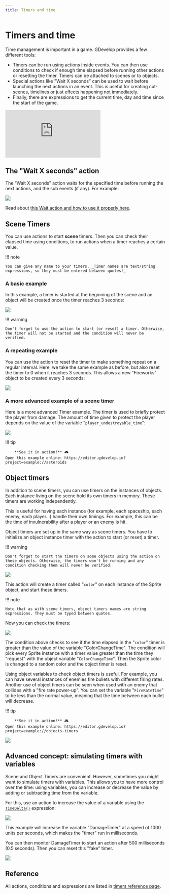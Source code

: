 ```yaml
---
title: Timers and time
---
```

# Timers and time

Time management is important in a game. GDevelop provides a few different tools:

* Timers can be run using actions inside events. You can then use conditions to check if enough time elapsed before running other actions or resetting the timer. Timers can be attached to scenes or to objects.
* Special actions like "Wait X seconds" can be used to wait before launching the next actions in an event. This is useful for creating cut-scenes, timelines or just effects happening not immediately.
* Finally, there are expressions to get the current time, day and time since the start of the game.

<div class="video-container">
  <iframe src="https://www.youtube.com/embed/mHiEnvE9iqE" frameborder="0" allowfullscreen></iframe>
</div>

## The "Wait X seconds" action

The “Wait X seconds” action waits for the specified time before running the next actions, and the sub events (if any). For example:

![](/gdevelop5/all-features/timers-and-time/pasted/20220519-142810.png)

Read about [this Wait action and how to use it properly here](/gdevelop5/all-features/timers-and-time/wait-action).

## Scene Timers

You can use actions to start **scene** timers. Then you can check their elapsed time using conditions, to run actions when a timer reaches a certain value.

!!! note

    You can give any name to your timers. _Timer names are text/string expressions, so they must be entered between quotes!_

### A basic example

In this example, a timer is started at the beginning of the scene and an object will be created once the timer reaches 3 seconds:

![](/gdevelop5/all-features/timers/pasted/20220122-161745.png)

!!! warning

    Don't forget to use the action to start (or reset) a timer. Otherwise, the timer will not be started and the condition will never be verified.

### A repeating example

You can use the action to reset the timer to make something repeat on a regular interval. Here, we take the same example as before, but also reset the timer to 0 when it reaches 3 seconds. This allows a new "Fireworks" object to be created every 3 seconds:

![](/gdevelop5/all-features/timers/pasted/20220122-162310.png)


### A more advanced example of a scene timer

Here is a more advanced Timer example. The timer is used to briefly protect the player from damage.  The amount of time given to protect the player depends on the value of the variable "`player_undestroyable_time`":

![](/gdevelop5/all-features/timer-and-variable.png)

!!! tip

        **See it in action!** 🎮
    Open this example online: https://editor.gdevelop.io?project=example://asteroids

## Object timers

In addition to scene timers, you can use timers on the instances of objects. Each instance living on the scene hold its own timers in memory. These timers are working independently.

This is useful for having each instance (for example, each spaceship, each enemy, each player...) handle their own timings. For example, this can be the time of invulnerability after a player or an enemy is hit.


Object timers are set up in the same way as scene timers. You have to initialize an object instance timer with the action to start (or reset) a timer.

!!! warning

    Don't forget to start the timers on some objects using the action on these objects. Otherwise, the timers won't be running and any condition checking them will never be verified.

![](/gdevelop5/all-features/timers/pasted/20220122-163715.png)

This action will create a timer called "`color`" on each instance of the Sprite object, and start these timers.

!!! note

    Note that as with scene timers, object timers names are string expressions. They must be typed between quotes.

Now you can check the timers:

![](/gdevelop5/all-features/timers/pasted/20220122-163842.png)

The condition above checks to see if the time elapsed in the "`color`" timer is greater than the value of the variable "ColorChangeTime". The condition will pick every Sprite instance with a timer value greater than the time they "request" with the object variable "`ColorChangeTime`". Then the Sprite color is changed to a random color and the object timer is reset.

Using object variables to check object timers is useful. For example, you can have several instances of enemies fire bullets with different firing rates. Another use of object timers can be seen when used with an enemy that collides with a "fire rate power-up". You can set the variable "`FireRateTime`" to be less than the normal value, meaning that the time between each bullet will decrease.

!!! tip

        **See it in action!** 🎮
    Open this example online: https://editor.gdevelop.io?project=example://objects-timers

![](/gdevelop5/all-features/fireratetimerexamplenew.png)

## Advanced concept: simulating timers with variables

Scene and Object Timers are convenient. However, sometimes you might want to simulate timers with variables. This allows you to have more control over the time: using variables, you can increase or decrease the value by adding or subtracting time from the variable.

For this, use an action to increase the value of a variable using the [`TimeDelta()`](/gdevelop5/events#timedelta) expression:

![](/gdevelop5/all-features/increase-variable-timer.png)

This example will increase the variable "DamageTimer" at a speed of 1000 units per seconds, which makes the "timer" run in milliseconds.

You can then monitor DamageTimer to start an action after 500 milliseconds (0.5 seconds). Then you can reset this "fake" timer.

![](/gdevelop5/all-features/reset-variable-timer.png)

## Reference

All actions, conditions and expressions are listed in [timers reference page](/gdevelop5/all-features/timers-and-time/reference/).